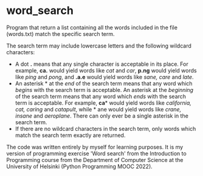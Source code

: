 # word_search
Program that return a list containing all the words included in the file (words.txt) match the specific search term.

The search term may include lowercase letters and the following wildcard characters:

 - A dot **.** means that any single character is acceptable in its place. For example, **ca.** would yield words like *cat* and *car*, **p.ng** would yield words like *ping* and *pong*, and **.a.e** would yield words like *sane, care* and *late*.
- An asterisk * at the *end* of the search term means that any word which *begins* with the search term is acceptable. An asterisk at the *beginning* of the search term means that any word which *ends* with the search term is acceptable. For example, **ca***  would yield words like *california, cat, caring* and *catapult*, while * ane would yield words like *crane, insane* and *aeroplane*. There can only ever be a single asterisk in the search term.
- If there are no wildcard characters in the search term, only words which match the search term exactly are returned.

The code was written entirely by myself for learning purposes.
It is my version of programming exercise 'Word search' from the Introduction to Programming course from the Department of Computer Science at the University of Helsinki (Python Programming MOOC 2022).
